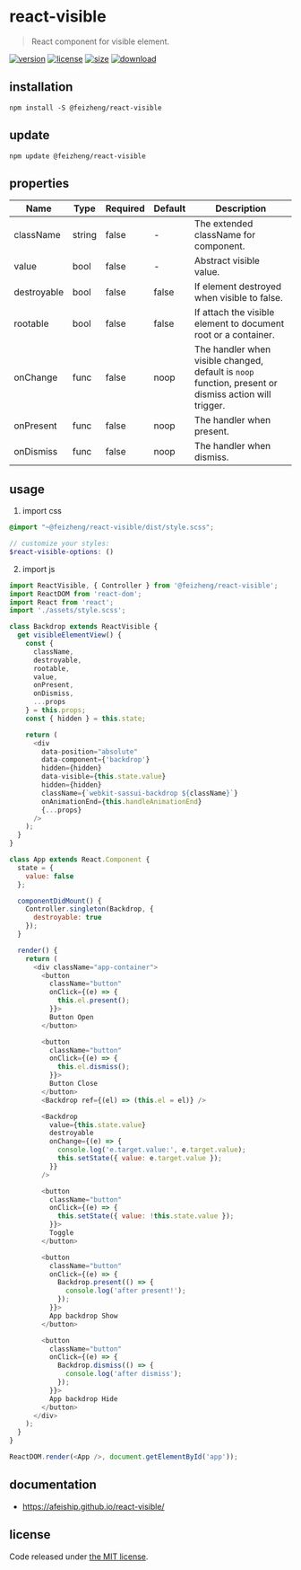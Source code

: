 # react-visible
> React component for visible element.

[![version][version-image]][version-url]
[![license][license-image]][license-url]
[![size][size-image]][size-url]
[![download][download-image]][download-url]

## installation
```shell
npm install -S @feizheng/react-visible
```

## update
```shell
npm update @feizheng/react-visible
```

## properties
| Name        | Type   | Required | Default | Description                                                                                           |
| ----------- | ------ | -------- | ------- | ----------------------------------------------------------------------------------------------------- |
| className   | string | false    | -       | The extended className for component.                                                                 |
| value       | bool   | false    | -       | Abstract visible value.                                                                               |
| destroyable | bool   | false    | false   | If element destroyed when visible to false.                                                           |
| rootable    | bool   | false    | false   | If attach the visible element to document root or a container.                                        |
| onChange    | func   | false    | noop    | The handler when visible changed, default is `noop` function, present or dismiss action will trigger. |
| onPresent   | func   | false    | noop    | The handler when present.                                                                             |
| onDismiss   | func   | false    | noop    | The handler when dismiss.                                                                             |


## usage
1. import css
  ```scss
  @import "~@feizheng/react-visible/dist/style.scss";

  // customize your styles:
  $react-visible-options: ()
  ```
2. import js
  ```js
  import ReactVisible, { Controller } from '@feizheng/react-visible';
  import ReactDOM from 'react-dom';
  import React from 'react';
  import './assets/style.scss';

  class Backdrop extends ReactVisible {
    get visibleElementView() {
      const {
        className,
        destroyable,
        rootable,
        value,
        onPresent,
        onDismiss,
        ...props
      } = this.props;
      const { hidden } = this.state;

      return (
        <div
          data-position="absolute"
          data-component={'backdrop'}
          hidden={hidden}
          data-visible={this.state.value}
          hidden={hidden}
          className={`webkit-sassui-backdrop ${className}`}
          onAnimationEnd={this.handleAnimationEnd}
          {...props}
        />
      );
    }
  }

  class App extends React.Component {
    state = {
      value: false
    };

    componentDidMount() {
      Controller.singleton(Backdrop, {
        destroyable: true
      });
    }

    render() {
      return (
        <div className="app-container">
          <button
            className="button"
            onClick={(e) => {
              this.el.present();
            }}>
            Button Open
          </button>

          <button
            className="button"
            onClick={(e) => {
              this.el.dismiss();
            }}>
            Button Close
          </button>
          <Backdrop ref={(el) => (this.el = el)} />

          <Backdrop
            value={this.state.value}
            destroyable
            onChange={(e) => {
              console.log('e.target.value:', e.target.value);
              this.setState({ value: e.target.value });
            }}
          />

          <button
            className="button"
            onClick={(e) => {
              this.setState({ value: !this.state.value });
            }}>
            Toggle
          </button>

          <button
            className="button"
            onClick={(e) => {
              Backdrop.present(() => {
                console.log('after present!');
              });
            }}>
            App backdrop Show
          </button>

          <button
            className="button"
            onClick={(e) => {
              Backdrop.dismiss(() => {
                console.log('after dismiss');
              });
            }}>
            App backdrop Hide
          </button>
        </div>
      );
    }
  }

  ReactDOM.render(<App />, document.getElementById('app'));

  ```

## documentation
- https://afeiship.github.io/react-visible/

## license
Code released under [the MIT license](https://github.com/afeiship/react-visible/blob/master/LICENSE.txt).

[version-image]: https://img.shields.io/npm/v/@feizheng/react-visible
[version-url]: https://npmjs.org/package/@feizheng/react-visible

[license-image]: https://img.shields.io/npm/l/@feizheng/react-visible
[license-url]: https://github.com/afeiship/react-visible/blob/master/LICENSE.txt

[size-image]: https://img.shields.io/bundlephobia/minzip/@feizheng/react-visible
[size-url]: https://github.com/afeiship/react-visible/blob/master/dist/react-visible.min.js

[download-image]: https://img.shields.io/npm/dm/@feizheng/react-visible
[download-url]: https://www.npmjs.com/package/@feizheng/react-visible
